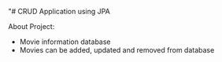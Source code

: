 "# CRUD Application using JPA

About Project:

- Movie information database
- Movies can be added, updated and removed from database
